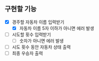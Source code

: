 ## 구현할 기능

- [x] 경주할 자동차 이름 입력받기
  - [x] 자동차 이름 5자 이하가 아니면 에러 발생
- [ ] 시도할 횟수 입력받기
  - [ ] 숫자가 아니면 에러 발생
- [ ] 시도 횟수 동안 자동차 상태 출력
- [ ] 최종 우승자 출력
